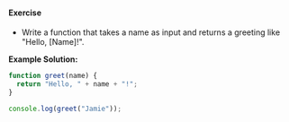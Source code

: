 #### Exercise
- Write a function that takes a name as input and returns a greeting like "Hello, [Name]!".

**Example Solution:**
```javascript
function greet(name) {
  return "Hello, " + name + "!";
}

console.log(greet("Jamie"));
```